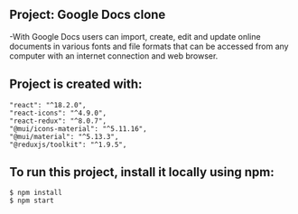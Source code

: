 ## Project: Google Docs clone
  -With Google Docs users can import, create, edit and update online documents in various fonts and file formats that can be accessed from any computer with an internet connection and web browser.

## Project is created with:
    "react": "^18.2.0",
    "react-icons": "^4.9.0",
    "react-redux": "^8.0.7",
    "@mui/icons-material": "^5.11.16",
    "@mui/material": "^5.13.3",
    "@reduxjs/toolkit": "^1.9.5",
    
## To run this project, install it locally using npm:
    $ npm install
    $ npm start
